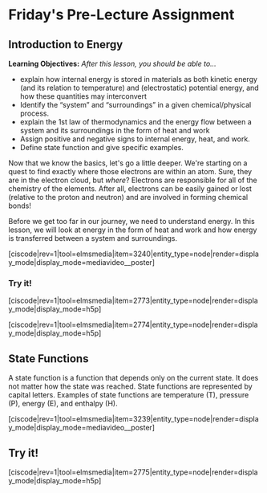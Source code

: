 # Friday's Pre-Lecture Assignment

<div style="float:right;margin:auto"><ebook-button title="Intro to Energy" link=https://genchem.science.psu.edu/01-4-introduction-energy
></ebook-button></div>

## Introduction to Energy

**Learning Objectives:** _After this lesson, you should be able to…_

* explain how internal energy is stored in materials as both kinetic energy (and its relation to temperature) and (electrostatic) potential energy, and how these quantities may interconvert
* Identify the “system” and “surroundings” in a given chemical/physical process.
* explain the 1st law of thermodynamics and the energy flow between a system and its surroundings in the form of heat and work 
* Assign positive and negative signs to internal energy, heat, and work. 
* Define state function and give specific examples.

Now that we know the basics, let's go a little deeper. We're starting on a quest to find exactly where those electrons are within an atom. Sure, they are in the electron cloud, but _where_? Electrons are responsible for all of the chemistry of the elements.  After all, electrons can be easily gained or lost (relative to the proton and neutron) and are involved in forming chemical bonds!

Before we get too far in our journey, we need to understand energy. In this lesson, we will look at energy in the form of heat and work and how energy is transferred between a system and surroundings.

[ciscode|rev=1|tool=elmsmedia|item=3240|entity_type=node|render=display_mode|display_mode=mediavideo__poster]


### Try it!

[ciscode|rev=1|tool=elmsmedia|item=2773|entity_type=node|render=display_mode|display_mode=h5p]

[ciscode|rev=1|tool=elmsmedia|item=2774|entity_type=node|render=display_mode|display_mode=h5p]


## State Functions


A state function is a function that depends only on the current state.  It does not matter how the state was reached.  State functions are represented by capital letters.  Examples of state functions are temperature (T), pressure (P), energy (E), and enthalpy (H).

[ciscode|rev=1|tool=elmsmedia|item=3239|entity_type=node|render=display_mode|display_mode=mediavideo__poster]

## Try it!

[ciscode|rev=1|tool=elmsmedia|item=2775|entity_type=node|render=display_mode|display_mode=h5p]

